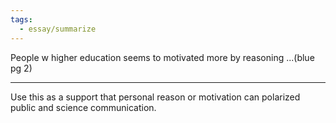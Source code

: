```yaml
---
tags:
  - essay/summarize
---
```

People w higher education seems to motivated more by reasoning ...(blue pg 2)

---
Use this as a support that personal reason or motivation can polarized public and science communication.